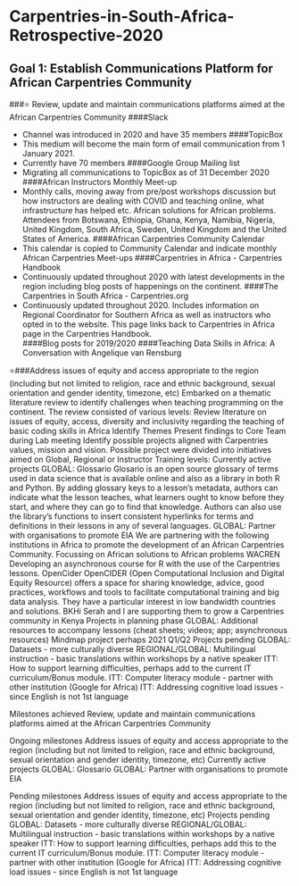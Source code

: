 # Carpentries-in-South-Africa-Retrospective-2020

## Goal 1: Establish Communications Platform for African Carpentries Community
###:star: Review, update and maintain communications platforms aimed at the African Carpentries Community
####Slack
- Channel was introduced in 2020 and have 35 members
####TopicBox
- This medium will become the main form of email communication from 1 January 2021.
- Currently have 70 members
####Google Group Mailing list
- Migrating all communications to TopicBox as of 31 December 2020
####African Instructors Monthly Meet-up
- Monthly calls, moving away from pre/post workshops discussion but how instructors are dealing with COVID and teaching online, what infrastructure has helped etc. African  solutions for African problems. Attendees from Botswana, Ethiopia, Ghana, Kenya, Namibia, Nigeria, United Kingdom, South Africa, Sweden, United Kingdom and the United States of America. 
####African Carpentries Community Calendar
- This calendar is copied to Community Calendar and indicate monthly African Carpentries Meet-ups
####Carpentries in Africa - Carpentries Handbook
- Continuously updated throughout 2020 with latest developments in the region including blog posts of happenings on the continent. 
####The Carpentries in South Africa - Carpentries.org
- Continuously updated throughout 2020. Includes information on Regional Coordinator for Southern Africa as well as instructors who opted in to the website. This page links back   to Carpentries in Africa page in the Carpentries Handbook.  
####Blog posts for 2019/2020
####Teaching Data Skills in Africa: A Conversation with Angelique van Rensburg

:star:###Address issues of equity and access appropriate to the region (including but not limited to religion, race and ethnic background, sexual orientation and gender identity, timezone, etc)
Embarked on a thematic literature review to identify challenges when teaching programming on the continent. The review consisted of various levels:
Review literature on issues of equity, access, diversity and inclusivity regarding the teaching of basic coding skills in Africa 
Identify Themes
Present findings to Core Team during Lab meeting
Identify possible projects aligned with Carpentries values, mission and vision. Possible project were divided into initiatives aimed on Global, Regional or Instructor Training levels: 
Currently active projects
GLOBAL: Glossario 
Glosario is an open source glossary of terms used in data science that is available online and also as a library in both R and Python. By adding glossary keys to a lesson’s metadata, authors can indicate what the lesson teaches, what learners ought to know before they start, and where they can go to find that knowledge. Authors can also use the library’s functions to insert consistent hyperlinks for terms and definitions in their lessons in any of several languages.
GLOBAL: Partner with organisations to promote EIA
We are partnering with the following institutions in Africa to promote the development of an African Carpentries Community. Focussing on African solutions to African problems
WACREN
Developing an asynchronous course for R with the use of the Carpentries lessons. 
OpenCider
OpenCIDER (Open Computational Inclusion and Digital Equity Resource) offers a space for sharing knowledge, advice, good practices, workflows and tools to facilitate computational training and big data analysis. They have a particular interest in low bandwidth countries and solutions. 
BKHi
Serah and I are supporting them to grow a Carpentries community in Kenya
Projects in planning phase
GLOBAL: Additional resources to accompany lessons (cheat sheets; videos; app; asynchronous resources)
Mindmap project perhaps 2021 Q1/Q2
Projects pending
GLOBAL: Datasets - more culturally diverse
REGIONAL/GLOBAL: Multilingual instruction - basic translations within workshops by a native speaker
ITT: How to support learning difficulties, perhaps add to the current IT curriculum/Bonus module.
ITT: Computer literacy module - partner with other institution (Google for Africa)
ITT: Addressing cognitive load issues - since English is not 1st language


Milestones achieved
Review, update and maintain communications platforms aimed at the African Carpentries Community

Ongoing milestones
Address issues of equity and access appropriate to the region (including but not limited to religion, race and ethnic background, sexual orientation and gender identity, timezone, etc)
Currently active projects
GLOBAL: Glossario 
GLOBAL: Partner with organisations to promote EIA

Pending milestones
Address issues of equity and access appropriate to the region (including but not limited to religion, race and ethnic background, sexual orientation and gender identity, timezone, etc)
Projects pending
GLOBAL: Datasets - more culturally diverse
REGIONAL/GLOBAL: Multilingual instruction - basic translations within workshops by a native speaker
ITT: How to support learning difficulties, perhaps add this to the current IT curriculum/Bonus module.
ITT: Computer literacy module - partner with other institution (Google for Africa)
ITT: Addressing cognitive load issues - since English is not 1st language

